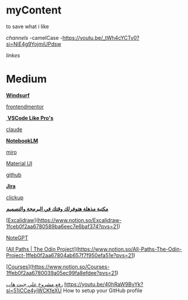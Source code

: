 # myContent
to save what i like


*channels*
-camelCase
-https://youtu.be/_tWh4cYCTv0?si=NiE4g9YojmiUPdsw



*linkes*
# Medium

[**Windsurf**](https://www.notion.so/Windsurf-1edeb0f2aa67809b9f20f80cebd6c7a6?pvs=21)

[frontendmentor](https://www.notion.so/frontendmentor-1edeb0f2aa6780e8b72bff0939e8eaaa?pvs=21)

[ **VSCode Like Pro's**](https://www.notion.so/VSCode-Like-Pro-s-1edeb0f2aa6780c8a3d9fcdf68400d4f?pvs=21)

[claude](https://www.notion.so/claude-1edeb0f2aa6780afb7d9f810679a8b61?pvs=21)

[**NotebookLM**](https://www.notion.so/NotebookLM-1edeb0f2aa6780b99f93e7da25e92955?pvs=21)

[miro](https://www.notion.so/miro-1faeb0f2aa6780e69b75c4512743c3bf?pvs=21)

[Material UI](https://www.notion.so/Material-UI-1fbeb0f2aa67802f8225c0c811290d41?pvs=21)

[github](https://www.notion.so/github-1fbeb0f2aa67803ca15bc2f0cdae8886?pvs=21)

[**Jira**](https://www.notion.so/Jira-1fbeb0f2aa6780a78d6bca5aed7d667b?pvs=21)

[clickup](https://www.notion.so/clickup-1fbeb0f2aa6780d5ab28c6afd1af5bc9?pvs=21)

[**مكتبة مذهلة هتوفرلك وقتك في البرمجة والتصميم**](https://www.notion.so/1fbeb0f2aa678070a000e0923dbe8635?pvs=21)

[[Excalidraw](https://excalidraw.com/)](https://www.notion.so/Excalidraw-1fceb0f2aa6780589ba6eec7e6baf374?pvs=21)

[NoteGPT](https://www.notion.so/NoteGPT-1fdeb0f2aa678041a9fcd8e5b3bc9a6d?pvs=21)

[[All Paths | The Odin Project](https://www.theodinproject.com/paths)](https://www.notion.so/All-Paths-The-Odin-Project-1ffeb0f2aa67804ab657f7f950efa51e?pvs=21)

[[Courses](https://scrimba.com/courses)](https://www.notion.so/Courses-1ffeb0f2aa6780039a05ec99fa8efdee?pvs=21)

[رفع مشروع علي جيت هاب](https://www.notion.so/203eb0f2aa67809dab84f89a544c6ef8?pvs=21)
https://youtu.be/40hRaW9ByYk?si=51iCCe4yjWCKfeXU    How to setup your GitHub profile
